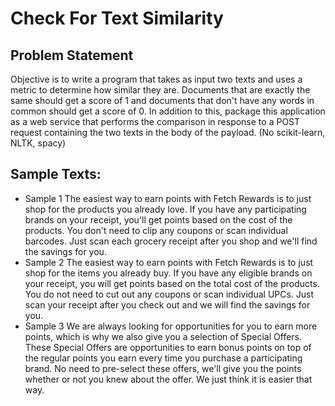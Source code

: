 # Check For Text Similarity
 
## Problem Statement
Objective is to write a program that takes as input two texts and uses a metric to determine how similar they are. Documents that are exactly the same should get a score of 1 and documents that don't have any words in common should get a score of 0. In addition to this, package this application as a web service that performs the comparison in response to a POST request containing the two texts in the body of the payload. (No scikit-learn, NLTK, spacy)

## Sample Texts:
- Sample 1
The easiest way to earn points with Fetch Rewards is to just shop for the products you already love. If you have any participating brands on your receipt, you'll get points based on the cost of the products. You don't need to clip any coupons or scan individual barcodes. Just scan each grocery receipt after you shop and we'll find the savings for you.
- Sample 2
The easiest way to earn points with Fetch Rewards is to just shop for the items you already buy. If you have any eligible brands on your receipt, you will get points based on the total cost of the products. You do not need to cut out any coupons or scan individual UPCs. Just scan your receipt after you check out and we will find the savings for you.
- Sample 3
We are always looking for opportunities for you to earn more points, which is why we also give you a selection of Special Offers. These Special Offers are opportunities to earn bonus points on top of the regular points you earn every time you purchase a participating brand. No need to pre-select these offers, we'll give you the points whether or not you knew about the offer. We just think it is easier that way.